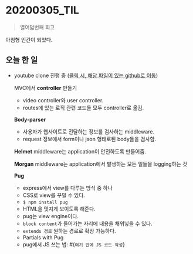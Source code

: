 # 20200305_TIL

> 열여덟번째 회고

아침형 인간이 되었다.

## 오늘 한 일

- youtube clone 진행 중 ([클릭 시, 해당 파일이 있는 github로 이동](https://github.com/wowww/nomad-coders/tree/master/wetube))  
  
  MVC에서 **controller** 만들기  
  - video controller와 user controller.  
  - routes에 있는 로직 관련 코드들 모두 controller로 옮김.  
  
  **Body-parser**
  - 사용자가 웹사이트로 전달하는 정보를 검사하는 middleware.  
  - request 정보에서 form이나 json 형태로된 body들을 검사함.  
   
  **Helmet** middleware는 application이 안전하도록 만들어줌.  
  
  **Morgan** middleware는 application에서 발생하는 모든 일들을 logging하는 것  
  
  **Pug**
  - express에서 view를 다루는 방식 중 하나
  - CSS로 view를 꾸밀 수 있다.  
  - `$ npm install pug`
  - HTML을 멋지게 보이도록 해준다.
  - pug는 view engine이다.
  - `block content`가 들어가는 자리에 내용을 채워넣을 수 있다. 
  - `extends 경로` 원하는 경로로 확장 가능하다.
  - Partials with Pug
  - pug에서 JS 쓰는 법: #{`여기 안에 JS 코드 작성`}